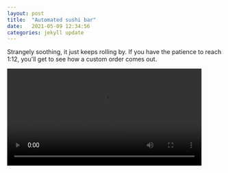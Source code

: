 ```yaml
---
layout: post
title:  "Automated sushi bar"
date:   2021-05-09 12:34:56
categories: jekyll update
---
```

Strangely soothing, it just keeps rolling by.  If you have the patience to 
reach 1:12, you'll get to see how a custom order comes out.

<video controls="true" width="90%">
  <source src="/images/2021-05-09-sushi/2021-05-09-sushi1.mp4" type="video/mp4">
  <source src="/images/2021-05-09-sushi/2021-05-09-sushi1.webm" type="video/webm">
Your browser does not support the video tag.
</video>  


